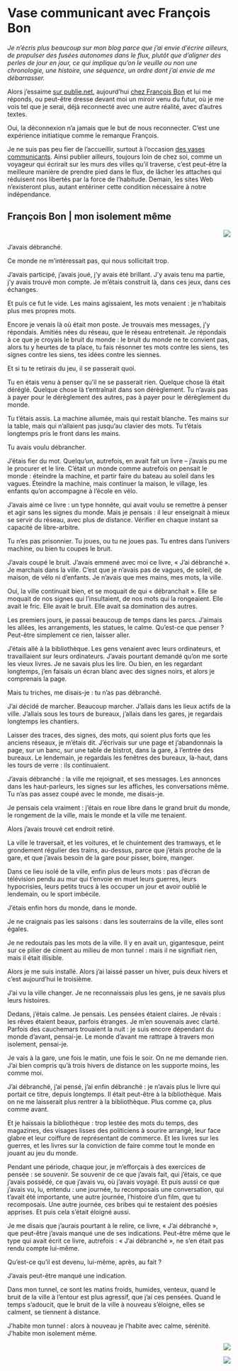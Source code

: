 # Vase communicant avec François Bon

*Je n’écris plus beaucoup sur mon blog parce que j’ai envie d’écrire ailleurs, de propulser des fusées autonomes dans le flux, plutôt que d’aligner des perles de jour en jour, ce qui implique qu’on le veuille ou non une chronologie, une histoire, une séquence, un ordre dont j’ai envie de me débarrasser.<span id="more-23232"></span>*

Alors j’essaime [sur publie.net](http://www.publie.net/fr/list/auteur-53161-thierry-crouzet/page/1/date), aujourd’hui [chez François Bon](http://www.tierslivre.net/spip/spip.php?article2797) et lui me réponds, ou peut-être dresse devant moi un miroir venu du futur, où je me vois tel que je serai, déjà reconnecté avec une autre réalité, avec d’autres textes.

Oui, la déconnexion n’a jamais que le but de nous reconnecter. C’est une expérience initiatique comme le remarque François.

Je ne suis pas peu fier de l’accueillir, surtout à l’occasion [des vases communicants](http://rendezvousdesvases.blogspot.com/). Ainsi publier ailleurs, toujours loin de chez soi, comme un voyageur qui écrirait sur les murs des villes qu’il traverse, c’est peut-être la meilleure manière de prendre pied dans le flux, de lâcher les attaches qui réduisent nos libertés par la force de l’habitude. Demain, les sites Web n’existeront plus, autant entériner cette condition nécessaire à notre indépendance.

François Bon | mon isolement même
---------------------------------

<div style="clear:both;text-align:right">

![](https://tcrouzet.com/images_tc/2012/03/bxlmidi_01.jpg)

</div>
J’avais débranché.

Ce monde ne m’intéressait pas, qui nous sollicitait trop.

J’avais participé, j’avais joué, j’y avais été brillant. J’y avais tenu ma partie, j’y avais trouvé mon compte. Je m’étais construit là, dans ces jeux, dans ces échanges.

Et puis ce fut le vide. Les mains agissaient, les mots venaient : je n’habitais plus mes propres mots.

Encore je venais là où était mon poste. Je trouvais mes messages, j’y répondais. Amitiés nées du réseau, que le réseau entretenait. Je répondais à ce que je croyais le bruit du monde : le bruit du monde ne te convient pas, alors tu y heurtes de ta place, tu fais résonner tes mots contre les siens, tes signes contre les siens, tes idées contre les siennes.

Et si tu te retirais du jeu, il se passerait quoi.

Tu en étais venu à penser qu’il ne se passerait rien. Quelque chose là était déréglé. Quelque chose là t’entraînait dans son dérèglement. Tu n’avais pas à payer pour le dérèglement des autres, pas à payer pour le dérèglement du monde.

Tu t’étais assis. La machine allumée, mais qui restait blanche. Tes mains sur la table, mais qui n’allaient pas jusqu’au clavier des mots. Tu t’étais longtemps pris le front dans les mains.

Tu avais voulu débrancher.

J’étais fier du mot. Quelqu’un, autrefois, en avait fait un livre – j’avais pu me le procurer et le lire. C’était un monde comme autrefois on pensait le monde : éteindre la machine, et partir faire du bateau au soleil dans les vagues. Éteindre la machine, mais continuer la maison, le village, les enfants qu’on accompagne à l’école en vélo.

J’avais aimé ce livre : un type honnête, qui avait voulu se remettre à penser et agir sans les signes du monde. Mais je pensais : il leur enseignait à mieux se servir du réseau, avec plus de distance. Vérifier en chaque instant sa capacité de libre-arbitre.

Tu n’es pas prisonnier. Tu joues, ou tu ne joues pas. Tu entres dans l’univers machine, ou bien tu coupes le bruit.

J’avais coupé le bruit. J’avais emmené avec moi ce livre, « J’ai débranché ». Je marchais dans la ville. C’est que je n’avais pas de vagues, de soleil, de maison, de vélo ni d’enfants. Je n’avais que mes mains, mes mots, la ville.

Oui, la ville continuait bien, et se moquait de qui « débranchait ». Elle se moquait de nos signes qui l’insultaient, de nos mots qui la rongeaient. Elle avait le fric. Elle avait le bruit. Elle avait sa domination des autres.

Les premiers jours, je passai beaucoup de temps dans les parcs. J’aimais les allées, les arrangements, les statues, le calme. Qu’est-ce que penser ? Peut-être simplement ce rien, laisser aller.

J’étais allé à la bibliothèque. Les gens venaient avec leurs ordinateurs, et travaillaient sur leurs ordinateurs. J’avais pourtant demandé qu’on me sorte les vieux livres. Je ne savais plus les lire. Ou bien, en les regardant longtemps, j’en faisais un écran blanc avec des signes noirs, et alors je comprenais la page.

Mais tu triches, me disais-je : tu n’as pas débranché.

J’ai décidé de marcher. Beaucoup marcher. J’allais dans les lieux actifs de la ville. J’allais sous les tours de bureaux, j’allais dans les gares, je regardais longtemps les chantiers.

Laisser des traces, des signes, des mots, qui soient plus forts que les anciens réseaux, je m’étais dit. J’écrivais sur une page et j’abandonnais la page, sur un banc, sur une table de bistrot, dans la gare, à l’entrée des bureaux. Le lendemain, je regardais les fenêtres des bureaux, là-haut, dans les tours de verre : ils continuaient.

J’avais débranché : la ville me rejoignait, et ses messages. Les annonces dans les haut-parleurs, les signes sur les affiches, les conversations même. Tu n’as pas assez coupé avec le monde, me disais-je.

Je pensais cela vraiment : j’étais en roue libre dans le grand bruit du monde, le rongement de la ville, mais le monde et la ville me tenaient.

Alors j’avais trouvé cet endroit retiré.

La ville le traversait, et les voitures, et le chuintement des tramways, et le grondement régulier des trains, au-dessus, parce que j’étais proche de la gare, et que j’avais besoin de la gare pour pisser, boire, manger.

Dans ce lieu isolé de la ville, enfin plus de leurs mots : pas d’écran de télévision pendu au mur qui t’envoie en muet leurs guerres, leurs hypocrisies, leurs petits trucs à les occuper un jour et avoir oublié le lendemain, ou le sport imbécile.

J’étais enfin hors du monde, dans le monde.

Je ne craignais pas les saisons : dans les souterrains de la ville, elles sont égales.

Je ne redoutais pas les mots de la ville. Il y en avait un, gigantesque, peint sur ce pilier de ciment au milieu de mon tunnel : mais il ne signifiait rien, mais il était illisible.

Alors je me suis installé. Alors j’ai laissé passer un hiver, puis deux hivers et c’est aujourd’hui le troisième.

J’ai vu la ville changer. Je ne reconnaissais plus les gens, je ne savais plus leurs histoires.

Dedans, j’étais calme. Je pensais. Les pensées étaient claires. Je rêvais : les rêves étaient beaux, parfois étranges. Je m’en souvenais avec clarté. Parfois des cauchemars trouaient la nuit : je suis encore dépendant du monde d’avant, pensai-je. Le monde d’avant me rattrape à travers mon isolement, pensai-je.

Je vais à la gare, une fois le matin, une fois le soir. On ne me demande rien. J’ai bien compris qu’à trois hivers de distance on les supporte moins, les comme moi.

J’ai débranché, j’ai pensé, j’ai enfin débranché : je n’avais plus le livre qui portait ce titre, depuis longtemps. Il était peut-être à la bibliothèque. Mais on ne me laisserait plus rentrer à la bibliothèque. Plus comme ça, plus comme avant.

Et je haïssais la bibliothèque : trop lestée des mots du temps, des magazines, des visages lisses des politiciens à sourire arrangé, leur face glabre et leur coiffure de représentant de commerce. Et les livres sur les guerres, et les livres sur la conviction de faire comme tout le monde en jouant au jeu du monde.

Pendant une période, chaque jour, je m’efforçais à des exercices de pensée : se souvenir. Se souvenir de ce que j’avais fait, qui j’étais, ce que j’avais possédé, ce que j’avais vu, où j’avais voyagé. Et puis aussi ce que j’avais vu, lu, entendu : une journée, tu recomposais une conversation, qui t’avait été importante, une autre journée, l’histoire d’un film, que tu recomposais. Une autre journée, ces bribes qui te restaient des poésies apprises. Et puis cela s’était éloigné aussi.

Je me disais que j’aurais pourtant à le relire, ce livre, « J’ai débranché », que peut-être j’avais manqué une de ses indications. Peut-être même que le type qui avait écrit ce livre, autrefois : « J’ai débranché », ne s’en était pas rendu compte lui-même.

Qu’est-ce qu’il est devenu, lui-même, après, au fait ?

J’avais peut-être manqué une indication.

Dans mon tunnel, ce sont les matins froids, humides, venteux, quand le bruit de la ville à l’entour est plus agressif, que j’ai ces pensées. Quand le temps s’adoucit, que le bruit de la ville à nouveau s’éloigne, elles se calment, se tiennent à distance.

J’habite mon tunnel : alors à nouveau je l’habite avec calme, sérénité. J’habite mon isolement même.

<div style="clear:both;text-align:right">

![](https://tcrouzet.com/images_tc/2012/03/bxlmidi_02.jpg)

</div>
<div style="clear:both;text-align:right">

![](https://tcrouzet.com/images_tc/2012/03/bxlmidi_03.jpg)

</div>